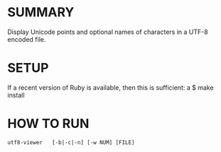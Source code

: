 # SUMMARY

Display Unicode points and optional names of characters in a UTF-8 encoded file.

# SETUP

If a recent version of Ruby is available, then this is sufficient:
a
    $ make install

# HOW TO RUN

    utf8-viewer   [-b|-c|-n] [-w NUM] [FILE]
